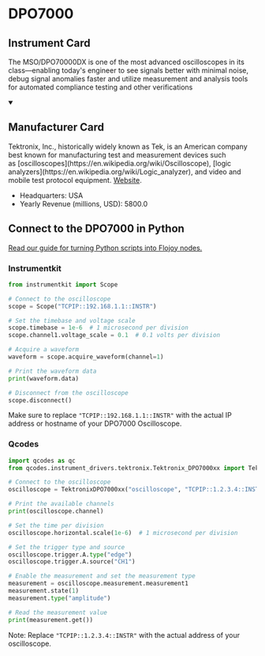 
# DPO7000

## Instrument Card

The MSO/DPO70000DX is one of the most advanced oscilloscopes in its class—enabling today's engineer to see signals better with minimal noise, debug signal anomalies faster and utilize measurement and analysis tools for automated compliance testing and other verifications

<details open>
<summary><h2>Manufacturer Card</h2></summary>
Tektronix, Inc., historically widely known as Tek, is an American company best known for manufacturing test and measurement devices such as [oscilloscopes](https://en.wikipedia.org/wiki/Oscilloscope), [logic analyzers](https://en.wikipedia.org/wiki/Logic_analyzer), and video and mobile test protocol equipment. <a href=https://www.tek.com/en>Website</a>.

<ul>
  <li>Headquarters: USA</li>
  <li>Yearly Revenue (millions, USD): 5800.0</li>
</ul>
</details>

## Connect to the DPO7000 in Python

[Read our guide for turning Python scripts into Flojoy nodes.](https://docs.flojoy.ai/custom-nodes/creating-custom-node/)


### Instrumentkit


```python
from instrumentkit import Scope

# Connect to the oscilloscope
scope = Scope("TCPIP::192.168.1.1::INSTR")

# Set the timebase and voltage scale
scope.timebase = 1e-6  # 1 microsecond per division
scope.channel1.voltage_scale = 0.1  # 0.1 volts per division

# Acquire a waveform
waveform = scope.acquire_waveform(channel=1)

# Print the waveform data
print(waveform.data)

# Disconnect from the oscilloscope
scope.disconnect()
```

Make sure to replace `"TCPIP::192.168.1.1::INSTR"` with the actual IP address or hostname of your DPO7000 Oscilloscope.

### Qcodes

```python
import qcodes as qc
from qcodes.instrument_drivers.tektronix.Tektronix_DPO7000xx import TektronixDPO7000xx

# Connect to the oscilloscope
oscilloscope = TektronixDPO7000xx("oscilloscope", "TCPIP::1.2.3.4::INSTR")

# Print the available channels
print(oscilloscope.channel)

# Set the time per division
oscilloscope.horizontal.scale(1e-6)  # 1 microsecond per division

# Set the trigger type and source
oscilloscope.trigger.A.type("edge")
oscilloscope.trigger.A.source("CH1")

# Enable the measurement and set the measurement type
measurement = oscilloscope.measurement.measurement1
measurement.state(1)
measurement.type("amplitude")

# Read the measurement value
print(measurement.get())
```

Note: Replace `"TCPIP::1.2.3.4::INSTR"` with the actual address of your oscilloscope.

